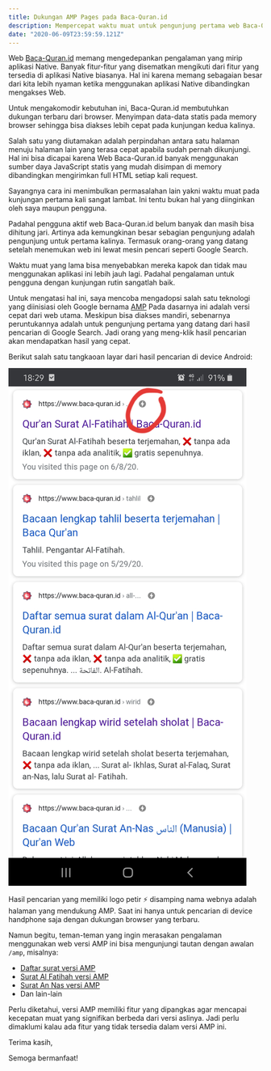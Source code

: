 ```yaml
---
title: Dukungan AMP Pages pada Baca-Quran.id
description: Mempercepat waktu muat untuk pengunjung pertama web Baca-Quran.id dengan mengoptimalkan penggunaan AMP Pages
date: "2020-06-09T23:59:59.121Z"
---
```


Web [Baca-Quran.id](https://www.baca-quran.id/) memang mengedepankan pengalaman yang mirip aplikasi Native.
Banyak fitur-fitur yang disematkan mengikuti dari fitur yang tersedia di aplikasi Native biasanya.
Hal ini karena memang sebagaian besar dari kita lebih nyaman ketika menggunakan aplikasi Native dibandingkan mengakses Web.

Untuk mengakomodir kebutuhan ini, Baca-Quran.id membutuhkan dukungan terbaru dari browser.
Menyimpan data-data statis pada memory browser sehingga bisa diakses lebih cepat pada kunjungan kedua kalinya.

Salah satu yang diutamakan adalah perpindahan antara satu halaman menuju halaman lain yang terasa cepat apabila sudah pernah dikunjungi.
Hal ini bisa dicapai karena Web Baca-Quran.id banyak menggunakan sumber daya JavaScript statis yang mudah disimpan di memory dibandingkan mengirimkan full HTML setiap kali request.

Sayangnya cara ini menimbulkan permasalahan lain yakni waktu muat pada kunjungan pertama kali sangat lambat.
Ini tentu bukan hal yang diinginkan oleh saya maupun pengguna.

Padahal pengguna aktif web Baca-Quran.id belum banyak dan masih bisa dihitung jari.
Artinya ada kemungkinan besar sebagian pengunjung adalah pengunjung untuk pertama kalinya.
Termasuk orang-orang yang datang setelah menemukan web ini lewat mesin pencari seperti Google Search.

Waktu muat yang lama bisa menyebabkan mereka kapok dan tidak mau menggunakan aplikasi ini lebih jauh lagi.
Padahal pengalaman untuk pengguna dengan kunjungan rutin sangatlah baik.

Untuk mengatasi hal ini, saya mencoba mengadopsi salah satu teknologi yang diinisiasi oleh Google bernama [AMP](https://amp.dev/)
Pada dasarnya ini adalah versi cepat dari web utama.
Meskipun bisa diakses mandiri, sebenarnya peruntukannya adalah untuk pengunjung pertama yang datang dari hasil pencarian di Google Search.
Jadi orang yang meng-klik hasil pencarian akan mendapatkan hasil yang cepat.

Berikut salah satu tangkaoan layar dari hasil pencarian di device Android:

![AMP Baca-Quran.id](amp-baca-quran.jpg)

Hasil pencarian yang memiliki logo petir ⚡ disamping nama webnya adalah halaman yang mendukung AMP.
Saat ini hanya untuk pencarian di device handphone saja dengan dukungan browser yang terbaru.

Namun begitu, teman-teman yang ingin merasakan pengalaman menggunakan web versi AMP ini bisa mengunjungi tautan dengan awalan `/amp`, misalnya:

- [Daftar surat versi AMP](https://www.baca-quran.id/amp/all-surah/)
- [Surat Al Fatihah versi AMP](https://www.baca-quran.id/amp/1/)
- [Surat An Nas versi AMP](https://www.baca-quran.id/amp/114/)
- Dan lain-lain

Perlu diketahui, versi AMP memiliki fitur yang dipangkas agar mencapai kecepatan muat yang signifikan berbeda dari versi aslinya.
Jadi perlu dimaklumi kalau ada fitur yang tidak tersedia dalam versi AMP ini.

Terima kasih,

Semoga bermanfaat!
